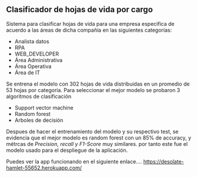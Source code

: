 ## **Clasificador de hojas de vida por cargo**

Sistema para clasificar hojas de vida para una empresa especifica de acuerdo a las áreas de dicha compañía en las siguientes categorías:
- Analista datos      
- RPA
- WEB_DEVELOPER
- Área Administrativa     
- Área Operativa       
- Área de IT

Se entrena el modelo con 302 hojas de vida distribuidas en un promedio de 53 hojas por categoría.
Para seleccionar el mejor  modelo se probaron 3 algoritmos de clasificación 
- Support vector machine
- Random forest 
- Arboles de decisión 

Despues de hacer el entrenamiento del modelo y su respectivo test, se evidencia que el mejor modelo es random forest con un 85% de accuracy, y métrcas de *Precision, recall y F1-Score* muy similares. por tanto este fue el modelo usado para el despliegue de la aplicación.


Puedes ver la app funcionando en el siguiente enlace....
https://desolate-hamlet-55652.herokuapp.com/
